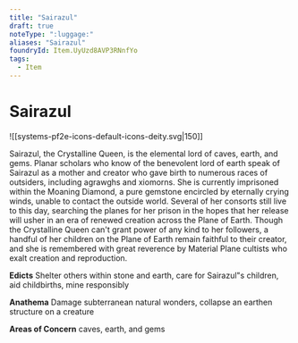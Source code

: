 ```yaml
---
title: "Sairazul"
draft: true
noteType: ":luggage:"
aliases: "Sairazul"
foundryId: Item.UyUzd8AVP3RNnfYo
tags:
  - Item
---
```


# Sairazul
![[systems-pf2e-icons-default-icons-deity.svg|150]]

Sairazul, the Crystalline Queen, is the elemental lord of caves, earth, and gems. Planar scholars who know of the benevolent lord of earth speak of Sairazul as a mother and creator who gave birth to numerous races of outsiders, including agrawghs and xiomorns. She is currently imprisoned within the Moaning Diamond, a pure gemstone encircled by eternally crying winds, unable to contact the outside world. Several of her consorts still live to this day, searching the planes for her prison in the hopes that her release will usher in an era of renewed creation across the Plane of Earth. Though the Crystalline Queen can't grant power of any kind to her followers, a handful of her children on the Plane of Earth remain faithful to their creator, and she is remembered with great reverence by Material Plane cultists who exalt creation and reproduction.

**Edicts** Shelter others within stone and earth, care for Sairazul"s children, aid childbirths, mine responsibly

**Anathema** Damage subterranean natural wonders, collapse an earthen structure on a creature

**Areas of Concern** caves, earth, and gems
